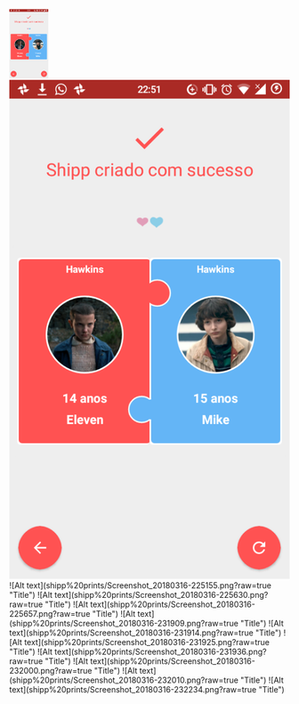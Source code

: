 <img src ="/shipp%20prints/Screenshot_20180316-225103.png?raw=true" width = "70"/>
<img src="shipp%20prints/Screenshot_20180316-225136.png?raw=true?"/> ![Alt text](shipp%20prints/Screenshot_20180316-225155.png?raw=true "Title")
![Alt text](shipp%20prints/Screenshot_20180316-225630.png?raw=true "Title")
![Alt text](shipp%20prints/Screenshot_20180316-225657.png?raw=true "Title") ![Alt text](shipp%20prints/Screenshot_20180316-231909.png?raw=true "Title")
![Alt text](shipp%20prints/Screenshot_20180316-231914.png?raw=true "Title") ![Alt text](shipp%20prints/Screenshot_20180316-231925.png?raw=true "Title")
![Alt text](shipp%20prints/Screenshot_20180316-231936.png?raw=true "Title") ![Alt text](shipp%20prints/Screenshot_20180316-232000.png?raw=true "Title")
![Alt text](shipp%20prints/Screenshot_20180316-232010.png?raw=true "Title") ![Alt text](shipp%20prints/Screenshot_20180316-232234.png?raw=true "Title")
